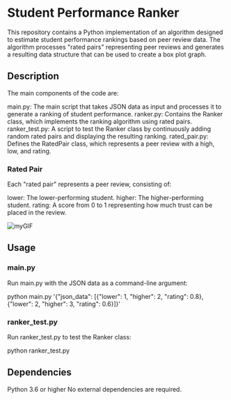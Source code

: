 # Student Performance Ranker

This repository contains a Python implementation of an algorithm designed to estimate student performance rankings based on peer review data. The algorithm processes "rated pairs" representing peer reviews and generates a resulting data structure that can be used to create a box plot graph.

## Description
The main components of the code are:

main.py: The main script that takes JSON data as input and processes it to generate a ranking of student performance.
ranker.py: Contains the Ranker class, which implements the ranking algorithm using rated pairs.
ranker_test.py: A script to test the Ranker class by continuously adding random rated pairs and displaying the resulting ranking.
rated_pair.py: Defines the RatedPair class, which represents a peer review with a high, low, and rating.

### Rated Pair
Each "rated pair" represents a peer review, consisting of:

lower: The lower-performing student.
higher: The higher-performing student.
rating: A score from 0 to 1 representing how much trust can be placed in the review.

![myGIF](https://user-images.githubusercontent.com/75681738/230832541-e14e797b-4a16-44e4-9485-58c28c980078.gif)

## Usage

### main.py

Run main.py with the JSON data as a command-line argument:

python main.py '{"json_data": [{"lower": 1, "higher": 2, "rating": 0.8}, {"lower": 2, "higher": 3, "rating": 0.6}]}'

### ranker_test.py

Run ranker_test.py to test the Ranker class:

python ranker_test.py

## Dependencies

Python 3.6 or higher
No external dependencies are required.
